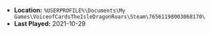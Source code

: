 * **Location:** `%USERPROFILE%\Documents\My Games\VoiceofCardsTheIsleDragonRoars\Steam\76561198003068170\`
* **Last Played:** 2021-10-29